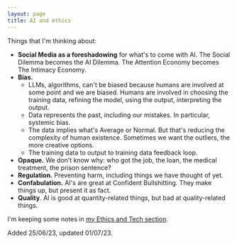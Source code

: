 ```yaml
---
layout: page
title: AI and ethics
---
```


Things that I'm thinking about:

- **Social Media as a foreshadowing** for what's to come with AI. The Social Dilemma becomes the AI Dilemma. The Attention Economy becomes The Intimacy Economy.
- **Bias.** 
	- LLMs, algorithms, can't be biased because humans are involved at some point and we are biased. Humans are involved in choosing the training data, refining the model, using the output, interpreting the output.
	- Data represents the past, including our mistakes. In particular, systemic bias.
	- The data implies what's Average or Normal. But that's reducing the complexity of human existence. Sometimes we want the outliers, the more creative options.
	- The training data to output to training data feedback loop.
- **Opaque.** We don’t know why: who got the job, the loan, the medical treatment, the prison sentence?
- **Regulation.** Preventing harm, including things we have thought of yet.
- **Confabulation.** AI's are great at Confident Bullshitting. They make things up, but present it as fact.
- **Quality**. AI is good at quantity-related things, but bad at quality-related things.

I'm keeping some notes in [my Ethics and Tech section](/notes/ethics-in-tech/).

<p class="date-added">Added 25/06/23, updated 01/07/23.</p>